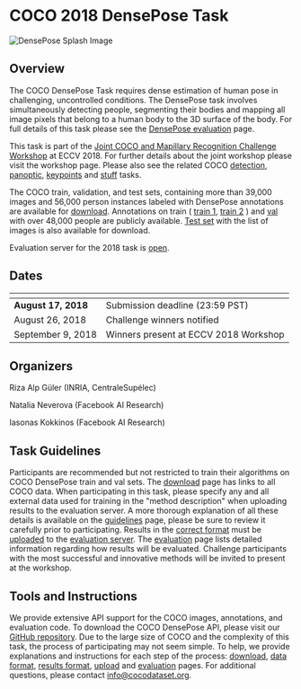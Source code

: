 # COCO 2018 DensePose Task

![DensePose Splash Image](http://cocodataset.org/images/densepose-splash.png)

## Overview

The COCO DensePose Task requires dense estimation of human pose in challenging,
uncontrolled conditions. The DensePose task involves simultaneously detecting
people, segmenting their bodies and mapping all image pixels that belong to a
human body to the 3D surface of the body. For full details of this task please
see the [DensePose evaluation](evaluation.md) page.

This task is part of the
[Joint COCO and Mapillary Recognition Challenge Workshop](http://cocodataset.org/workshop/coco-mapillary-eccv-2018.html)
at ECCV 2018. For further details about the joint workshop please
visit the workshop page. Please also see the related COCO
[detection](http://cocodataset.org/workshop/coco-mapillary-eccv-2018.html#coco-detection),
[panoptic](http://cocodataset.org/workshop/coco-mapillary-eccv-2018.html#coco-panoptic),
[keypoints](http://cocodataset.org/workshop/coco-mapillary-eccv-2018.html#coco-keypoints)
and [stuff](http://cocodataset.org/#stuff-2018) tasks.

The COCO train, validation, and test sets, containing more than 39,000 images
and 56,000 person instances labeled with DensePose annotations are available
for [download](http://cocodataset.org/#download).
Annotations on train (
[train 1](https://dl.fbaipublicfiles.com/densepose/densepose_coco_2014_train.json),
[train 2](https://dl.fbaipublicfiles.com/densepose/densepose_coco_2014_valminusminival.json)
) and [val](https://dl.fbaipublicfiles.com/densepose/densepose_coco_2014_minival.json)
with over 48,000 people are publicly available.
[Test set](https://dl.fbaipublicfiles.com/densepose/densepose_coco_2014_test.json)
with the list of images is also available for download.

Evaluation server for the 2018 task is
[open](https://competitions.codalab.org/competitions/19636).

## Dates

[]() | []()
---- | -----
**August 17, 2018** | Submission deadline (23:59 PST)
August 26, 2018   | Challenge winners notified
September 9, 2018 | Winners present at ECCV 2018 Workshop

## Organizers

Riza Alp Güler (INRIA, CentraleSupélec)

Natalia Neverova (Facebook AI Research)

Iasonas Kokkinos (Facebook AI Research)

## Task Guidelines

Participants are recommended but not restricted to train
their algorithms on COCO DensePose train and val sets.
The [download](http://cocodataset.org/#download) page has
links to all COCO data. When participating in this task,
please specify any and all external data used for training
in the "method description" when uploading results to the
evaluation server. A more thorough explanation of all these
details is available on the
[guidelines](http://cocodataset.org/#guidelines) page,
please be sure to review it carefully prior to participating.
Results in the [correct format](results_format.md) must be
[uploaded](upload.md) to the
[evaluation server](https://competitions.codalab.org/competitions/19636).
The [evaluation](evaluation.md) page lists detailed information
regarding how results will be evaluated. Challenge participants
with the most successful and innovative methods will be invited
to present at the workshop.

## Tools and Instructions

We provide extensive API support for the COCO images,
annotations, and evaluation code. To download the COCO DensePose API,
please visit our
[GitHub repository](https://github.com/facebookresearch/DensePose/).
Due to the large size of COCO and the complexity of this task,
the process of participating may not seem simple. To help, we provide
explanations and instructions for each step of the process:
[download](http://cocodataset.org/#download),
[data format](data_format.md),
[results format](results_format.md),
[upload](upload.md) and [evaluation](evaluation.md) pages.
For additional questions, please contact info@cocodataset.org.



